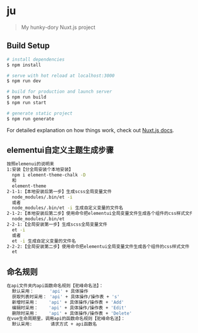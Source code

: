 # ju

> My hunky-dory Nuxt.js project

## Build Setup

``` bash
# install dependencies
$ npm install

# serve with hot reload at localhost:3000
$ npm run dev

# build for production and launch server
$ npm run build
$ npm run start

# generate static project
$ npm run generate
```

For detailed explanation on how things work, check out [Nuxt.js docs](https://nuxtjs.org).

## elementui自定义主题生成步骤
``` bash
按照elemenui的说明来
1:安装【分全局安装个本地安装】
  npm i element-theme-chalk -D
  和
  element-theme
2-1-1:【本地安装后第一步】生成scss全局变量文件
  node_modules/.bin/et -i
  或者
  node_modules/.bin/et -i 生成自定义变量的文件名
2-1-2:【本地安装后第二步】使用命令把elementui全局变量文件生成各个组件的css样式文件
  node_modules/.bin/et
2-2-1:【全局安装第一步】生成scss全局变量文件
  et -i
  或者
  et -i 生成自定义变量的文件名
2-2-2:【全局安装第二步】使用命令把elementui全局变量文件生成各个组件的css样式文件
  et
```

## 命名规则
``` bash
在api文件夹内api函数命名规则【驼峰命名法】：
  默认采用：      'api' + 具体操作
  获取列表时采用： 'api' + 具体操作/操作表 + 's'
  新增时采用：    'api' + 具体操作/操作表 + 'Add'
  编辑时采用：    'api' + 具体操作/操作表 + 'Edit'
  删除时采用：    'api' + 具体操作/操作表 + 'Delete'
在vue生命周期里，调用api的函数命名规则【驼峰命名法】：
  默认采用:       请求方式 + api函数名
```